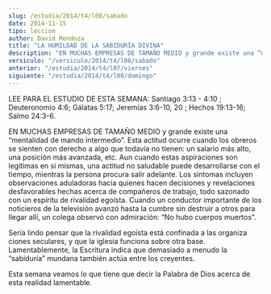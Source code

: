 ```yaml
---
slug: /estudia/2014/t4/l08/sabado
date: 2014-11-15
tipo: leccion
author: David Mendoza
title: "LA HUMILDAD DE LA SABIDURÍA DIVINA"
description: "EN MUCHAS EMPRESAS DE TAMAÑO MEDIO y grande existe una “mentalidad de mando intermedio”. Esta actitud ocurre cuando los obreros se sienten con derecho a algo que todavía no tienen: un salario más alto, una posición más avanzada, etc. Aun cuando estas aspiraciones son legítimas en sí mismas, una actitud no saludable puede desarrollarse con el tiempo, mientras la persona procura salir adelante."
versiculo: "/versiculo/2014/t4/l08/sabado"
anterior: "/estudia/2014/t4/l07/viernes"
siguiente: "/estudia/2014/t4/l08/domingo"
---
```


LEE PARA EL ESTUDIO DE ESTA SEMANA: Santiago 3:13 - 4:10 ; Deuteronomio 4:6; Gálatas 5:17; Jeremías 3:6-10, 20 ; Hechos 19:13-16; Salmo 24:3-6.

EN MUCHAS EMPRESAS DE TAMAÑO MEDIO y grande existe una “mentalidad de mando intermedio”. Esta actitud ocurre cuando los obreros se sienten con derecho a algo que todavía no tienen: un salario más alto, una posición más avanzada, etc. Aun cuando estas aspiraciones son legítimas en sí mismas, una actitud no saludable puede desarrollarse con el tiempo, mientras la persona procura salir adelante. Los síntomas incluyen observaciones aduladoras hacia quienes hacen decisiones y revelaciones desfavorables hechas acerca de compañeros de trabajo, todo sazonado con un espíritu de rivalidad egoísta. Cuando un conductor importante de los noticieros de la televisión avanzó hasta la cumbre sin destruir a otros para llegar allí, un colega observó con admiración: “No hubo cuerpos muertos”.

Sería lindo pensar que la rivalidad egoísta está confinada a las organiza ciones seculares, y que la iglesia funciona sobre otra base. Lamentablemente, la Escritura indica que demasiado a menudo la “sabiduría” mundana también actúa entre los creyentes.

Esta semana veamos lo que tiene que decir la Palabra de Dios acerca de esta realidad lamentable.
